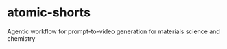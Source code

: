 # atomic-shorts
Agentic workflow for prompt-to-video generation for materials science and chemistry 
